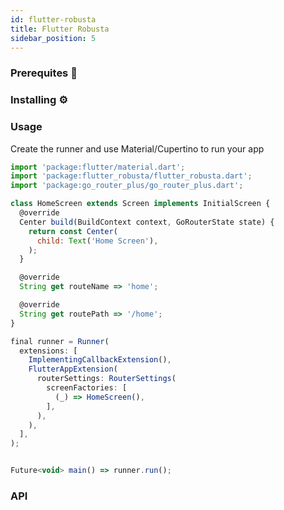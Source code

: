 ```yaml
---
id: flutter-robusta
title: Flutter Robusta
sidebar_position: 5
---
```


### Prerequites 📝

### Installing ⚙️

### Usage

Create the runner and use Material/Cupertino to run your app

```js
import 'package:flutter/material.dart';
import 'package:flutter_robusta/flutter_robusta.dart';
import 'package:go_router_plus/go_router_plus.dart';

class HomeScreen extends Screen implements InitialScreen {
  @override
  Center build(BuildContext context, GoRouterState state) {
    return const Center(
      child: Text('Home Screen'),
    );
  }

  @override
  String get routeName => 'home';

  @override
  String get routePath => '/home';
}

final runner = Runner(
  extensions: [
    ImplementingCallbackExtension(),
    FlutterAppExtension(
      routerSettings: RouterSettings(
        screenFactories: [
          (_) => HomeScreen(),
        ],
      ),
    ),
  ],
);


Future<void> main() => runner.run();
```

### API
